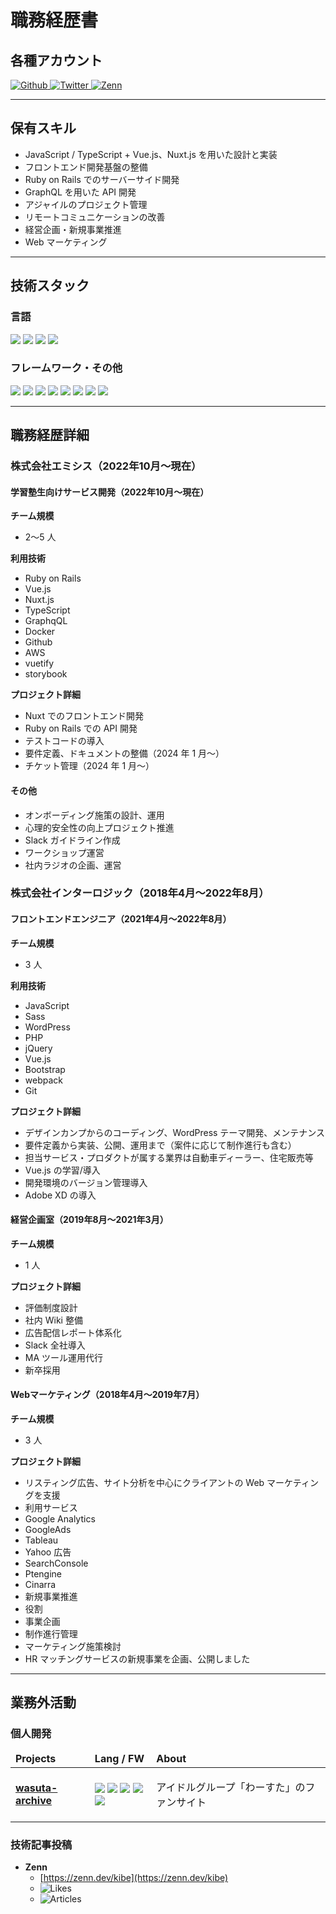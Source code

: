 # 職務経歴書

## 各種アカウント

<p>
    <a href="https://github.com/k1b3-jp" target="_blank">
        <img alt="Github"
            src="https://img.shields.io/badge/k1b3-jp-%2312100E.svg?&style=flat-square&logo=Github&logoColor=white" />
    </a>
    <a href="https://twitter.com/_k1b3" target="_blank">
        <img alt="Twitter"
            src="https://img.shields.io/badge/@_k1b3-%231DA1F2.svg?&style=flat-square&logo=twitter&logoColor=white" />
    </a>
    <a href="https://zenn.dev/kibe" target="_blank">
        <img alt="Zenn" src="https://img.shields.io/badge/
k1b3-3EA8FF.svg?&style=flat-square&logo=Zenn&logoColor=white" />
    </a>
</p>

---

## 保有スキル
- JavaScript / TypeScript + Vue.js、Nuxt.js を用いた設計と実装
- フロントエンド開発基盤の整備
- Ruby on Rails でのサーバーサイド開発
- GraphQL を用いた API 開発
- アジャイルのプロジェクト管理
- リモートコミュニケーションの改善
- 経営企画・新規事業推進
- Web マーケティング

---

## 技術スタック

### 言語

<p>
    <img src="https://img.shields.io/badge/-Javascript-F7DF1E.svg?logo=javascript&style=plastic">
    <img src="https://img.shields.io/badge/-Typescript-007ACC.svg?logo=typescript&style=plastic">
    <img src="https://img.shields.io/badge/-Ruby-CC342D.svg?logo=ruby&style=plastic">
    <img src="https://img.shields.io/badge/-Php-777BB4.svg?logo=php&style=plastic">
</p>

### フレームワーク・その他

<p>
    <img src="https://img.shields.io/badge/-Rails-CC0000.svg?logo=ruby&style=plastic">
    <img src="https://img.shields.io/badge/-Graphql-E10098.svg?logo=graphql&style=plastic">
    <img src="https://img.shields.io/badge/-Vue.js-4FC08D.svg?logo=vue.js&style=plastic">
    <img src="https://img.shields.io/badge/-Nuxt.js-00C58E.svg?logo=nuxt.js&style=plastic">
    <img src="https://img.shields.io/badge/-React-61DAFB.svg?logo=react&style=plastic">
    <img src="https://img.shields.io/badge/-Next.js-000000.svg?logo=next.js&style=plastic">
    <img src="https://img.shields.io/badge/-Docker-1488C6.svg?logo=docker&style=plastic">
    <img src="https://img.shields.io/badge/-Wordpress-21759B.svg?logo=wordpress&style=plastic">
</p>

---

## 職務経歴詳細

### 株式会社エミシス（2022年10月〜現在）
#### 学習塾生向けサービス開発（2022年10月〜現在）
**チーム規模**
- 2〜5 人

**利用技術**
- Ruby on Rails
- Vue.js
- Nuxt.js
- TypeScript
- GraphqQL
- Docker
- Github
- AWS
- vuetify
- storybook

**プロジェクト詳細**
- Nuxt でのフロントエンド開発
- Ruby on Rails での API 開発
- テストコードの導入
- 要件定義、ドキュメントの整備（2024 年 1 月〜）
- チケット管理（2024 年 1 月〜）

#### その他
- オンボーディング施策の設計、運用
- 心理的安全性の向上プロジェクト推進
- Slack ガイドライン作成
- ワークショップ運営
- 社内ラジオの企画、運営

### 株式会社インターロジック（2018年4月〜2022年8月）

#### フロントエンドエンジニア（2021年4月〜2022年8月）
**チーム規模**
- 3 人

**利用技術**
- JavaScript
- Sass
- WordPress
- PHP
- jQuery
- Vue.js
- Bootstrap
- webpack
- Git

**プロジェクト詳細**
- デザインカンプからのコーディング、WordPress テーマ開発、メンテナンス
- 要件定義から実装、公開、運用まで（案件に応じて制作進行も含む）
- 担当サービス・プロダクトが属する業界は自動車ディーラー、住宅販売等
- Vue.js の学習/導入
- 開発環境のバージョン管理導入
- Adobe XD の導入

#### 経営企画室（2019年8月〜2021年3月）
**チーム規模**
- 1 人

**プロジェクト詳細**
- 評価制度設計
- 社内 Wiki 整備
- 広告配信レポート体系化
- Slack 全社導入
- MA ツール運用代行
- 新卒採用

#### Webマーケティング（2018年4月〜2019年7月）
**チーム規模**
- 3 人

**プロジェクト詳細**
- リスティング広告、サイト分析を中心にクライアントの Web マーケティングを支援
- 利用サービス
- Google Analytics
- GoogleAds
- Tableau
- Yahoo 広告
- SearchConsole
- Ptengine
- Cinarra
- 新規事業推進
- 役割
- 事業企画
- 制作進行管理
- マーケティング施策検討
- HR マッチングサービスの新規事業を企画、公開しました

---

## 業務外活動

### 個人開発

<table>
    <thead>
        <tr>
            <td><b>Projects</b></td>
            <td><b>Lang / FW</b></td>
            <td><b>About</b></td>
        </tr>
    </thead>
    <tbody>
        <tr>
            <td><a href="https://github.com/k1b3-jp/wasuta-archive"><b>wasuta-archive</b></a></td>
            <td>
                <img
                    src="https://img.shields.io/badge/-Typescript-007ACC.svg?logo=typescript&style=plastic&logoColor=white">
                <img src="https://img.shields.io/badge/-Next.js-000000.svg?logo=next.js&style=plastic">
                <img src="https://img.shields.io/badge/Supabase-3ECF8E?style=plastic&logo=supabase&logoColor=white">
                <img src="https://img.shields.io/badge/vercel-%23000000.svg?style=plastic&logo=vercel&logoColor=white">
                <img src="https://img.shields.io/badge/tailwindcss-0F172A?&logo=tailwindcss">
            </td>
            <td>
                <p>アイドルグループ「わーすた」のファンサイト</p>
            </td>
        </tr>
    </tbody>
</table>

### 技術記事投稿

- **Zenn**
    - [https://zenn.dev/kibe](https://zenn.dev/kibe)
    - <img src="https://badgen.org/img/zenn/kibe/likes?style=plastic" alt="Likes" />
    - <img src="https://badgen.org/img/zenn/kibe/articles?style=plastic" alt="Articles" />

